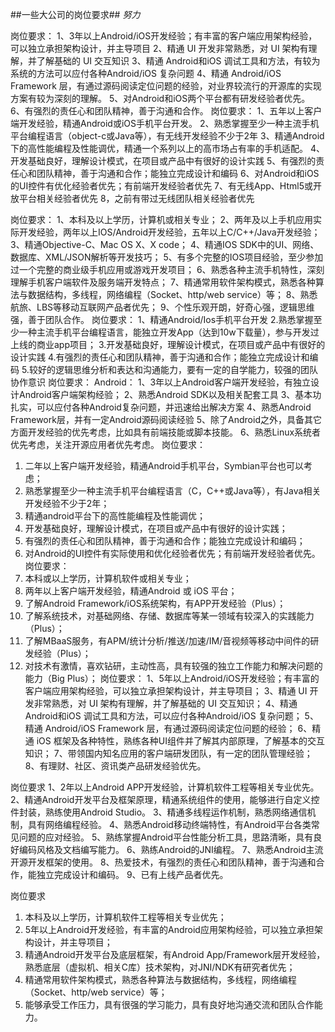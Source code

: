##一些大公司的岗位要求##
*努力*

岗位要求：
1、3年以上Android/iOS开发经验；有丰富的客户端应用架构经验，可以独立承担架构设计，并主导项目 
2、精通 UI 开发非常熟悉，对 UI 架构有理解，并了解基础的 UI 交互知识 
3、精通 Android和iOS 调试工具和方法，有较为系统的方法可以应付各种Android/iOS 复杂问题 
4、精通 Android/iOS Framework 层，有通过源码阅读定位问题的经验，对业界较流行的开源库的实现方案有较为深刻的理解。 
5、对Android和iOS两个平台都有研发经验者优先。 
6、有强烈的责任心和团队精神，善于沟通和合作。
岗位要求：
1、五年以上客户端开发经验，精通Android或iOS手机平台开发。 
2、熟悉掌握至少一种主流手机平台编程语言（object-c或Java等），有无线开发经验不少于2年 
3、精通Android下的高性能编程及性能调优，精通一个系列以上的高市场占有率的手机适配。 
4、开发基础良好，理解设计模式，在项目或产品中有很好的设计实践 
5、有强烈的责任心和团队精神，善于沟通和合作；能独立完成设计和编码 
6、对Android和iOS的UI控件有优化经验者优先；有前端开发经验者优先 
7、有无线App、Html5或开放平台相关经验者优先 
8，之前有带过无线团队相关经验者优先

岗位要求：
1、本科及以上学历，计算机或相关专业； 
2、两年及以上手机应用实际开发经验，两年以上IOS/Android开发经验，五年以上C/C++/Java开发经验； 
3、精通Objective-C、Mac OS X、X code； 
4、精通IOS SDK中的UI、网络、数据库、XML/JSON解析等开发技巧； 
5、有多个完整的IOS项目经验，至少参加过一个完整的商业级手机应用或游戏开发项目； 
6、熟悉各种主流手机特性，深刻理解手机客户端软件及服务端开发特点； 
7、精通常用软件架构模式，熟悉各种算法与数据结构，多线程，网络编程（Socket、http/web service）等； 
8、熟悉航旅、LBS等移动互联网产品者优先； 
9、个性乐观开朗，好奇心强，逻辑思维强，善于团队合作。
岗位要求：
1、精通Android/Ios手机平台开发 
2.熟悉掌握至少一种主流手机平台编程语言，能独立开发App（达到10w下载量），参与开发过上线的商业app项目； 
3.开发基础良好，理解设计模式，在项目或产品中有很好的设计实践 
4.有强烈的责任心和团队精神，善于沟通和合作；能独立完成设计和编码 
5.较好的逻辑思维分析和表达和沟通能力，要有一定的自学能力，较强的团队协作意识
岗位要求：
Android： 
1、3年以上Android客户端开发经验，有独立设计Android客户端架构经验； 
2、熟悉Android SDK以及相关配套工具 
3、基本功扎实，可以应付各种Android复杂问题，并迅速给出解决方案 
4、熟悉Android Framework层，并有一定Android源码阅读经验 
5、除了Android之外，具备其它方面开发经验的优先考虑，比如具有前端技能或脚本技能。 
6、熟悉Linux系统者优先考虑，关注开源应用者优先考虑。
岗位要求：
1. 二年以上客户端开发经验，精通Android手机平台，Symbian平台也可以考虑； 
2. 熟悉掌握至少一种主流手机平台编程语言（C，C++或Java等），有Java相关开发经验不少于2年； 
3. 精通android平台下的高性能编程及性能调优； 
4. 开发基础良好，理解设计模式，在项目或产品中有很好的设计实践； 
5. 有强烈的责任心和团队精神，善于沟通和合作；能独立完成设计和编码； 
6. 对Android的UI控件有实际使用和优化经验者优先；有前端开发经验者优先。
岗位要求：
1. 本科或以上学历，计算机软件或相关专业； 
2. 两年以上客户端开发经验，精通Android 或 iOS 平台； 
3. 了解Android Framework/iOS系统架构，有APP开发经验（Plus）； 
4. 了解系统技术，对基础网络、存储、数据库等某一领域有较深入的实践能力（Plus）； 
5. 了解MBaaS服务，有APM/统计分析/推送/加速/IM/音视频等移动中间件的研发经验（Plus）； 
6. 对技术有激情，喜欢钻研，主动性高，具有较强的独立工作能力和解决问题的能力（Big Plus）；
岗位要求：
1、5年以上Android/iOS开发经验；有丰富的客户端应用架构经验，可以独立承担架构设计，并主导项目； 
3、精通 UI 开发非常熟悉，对 UI 架构有理解，并了解基础的 UI 交互知识； 
4、精通 Android和iOS 调试工具和方法，可以应付各种Android/iOS 复杂问题； 
5、精通 Android/iOS Framework 层，有通过源码阅读定位问题的经验； 
6、精通 iOS 框架及各种特性，熟练各种UI组件并了解其内部原理，了解基本的交互知识； 
7、带领国内知名应用的客户端研发团队，有一定的团队管理经验； 
8、有理财、社区、资讯类产品研发经验优先。

岗位要求
1、2年以上Android APP开发经验，计算机软件工程等相关专业优先。
2、精通Android开发平台及框架原理，精通系统组件的使用，能够进行自定义控件封装，熟练使用Android Studio。
3、精通多线程运作机制，熟悉网络通信机制，具有网络编程经验。
4、熟悉Android移动终端特性，有Android平台各类常见问题的应对经验。
5、熟练掌握Android平台性能分析工具，思路清晰，具有良好编码风格及文档编写能力。
6、熟练Android的JNI编程。
7、熟悉Android主流开源开发框架的使用。
8、热爱技术，有强烈的责任心和团队精神，善于沟通和合作，能独立完成设计和编码。
9、已有上线产品者优先。

岗位要求
1. 本科及以上学历，计算机软件工程等相关专业优先；
2. 5年以上Android开发经验，有丰富的Android应用架构经验，可以独立承担架构设计，并主导项目；
3. 精通Android开发平台及底层框架，有Android App/Framework层开发经验，熟悉底层（虚拟机、相关C库）技术架构，对JNI/NDK有研究者优先；
4. 精通常用软件架构模式，熟悉各种算法与数据结构，多线程，网络编程（Socket、http/web service）等；
5. 能够承受工作压力，具有很强的学习能力，具有良好地沟通交流和团队合作能力。

